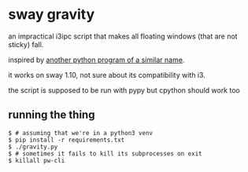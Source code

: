 # sway gravity
an impractical i3ipc script that makes all floating windows (that are not sticky) fall.

inspired by [another python program of a similar name](https://github.com/Failedex/SwayGravity).

it works on sway 1.10, not sure about its compatibility with i3.

the script is supposed to be run with pypy but cpython should work too


## running the thing
```console
$ # assuming that we're in a python3 venv
$ pip install -r requirements.txt
$ ./gravity.py
$ # sometimes it fails to kill its subprocesses on exit
$ killall pw-cli
```
